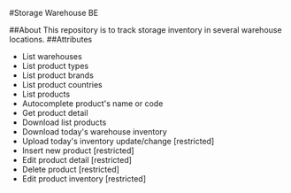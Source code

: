 #Storage Warehouse BE

##About
This repository is to track storage inventory in several warehouse locations. 
##Attributes
- List warehouses
- List product types
- List product brands
- List product countries
- List products
- Autocomplete product's name or code
- Get product detail
- Download list products
- Download today's warehouse inventory
- Upload today's inventory update/change [restricted]
- Insert new product [restricted]
- Edit product detail [restricted]
- Delete product [restricted]
- Edit product inventory [restricted]